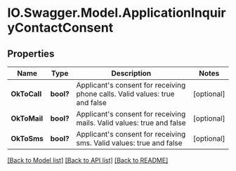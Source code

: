 # IO.Swagger.Model.ApplicationInquiryContactConsent
## Properties

Name | Type | Description | Notes
------------ | ------------- | ------------- | -------------
**OkToCall** | **bool?** | Applicant&#x27;s consent for receiving phone calls. Valid values: true and false | [optional] 
**OkToMail** | **bool?** | Applicant&#x27;s consent for receiving mails. Valid values: true and false | [optional] 
**OkToSms** | **bool?** | Applicant&#x27;s consent for receiving sms. Valid values: true and false | [optional] 

[[Back to Model list]](../README.md#documentation-for-models) [[Back to API list]](../README.md#documentation-for-api-endpoints) [[Back to README]](../README.md)

